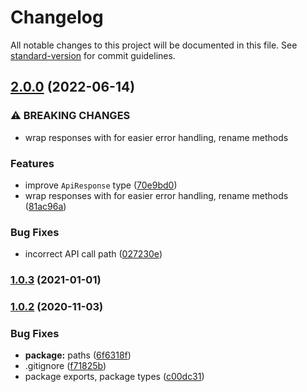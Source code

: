 # Changelog

All notable changes to this project will be documented in this file. See [standard-version](https://github.com/conventional-changelog/standard-version) for commit guidelines.

## [2.0.0](https://github.com/shaungrady/solaredge-client/compare/v1.0.3...v2.0.0) (2022-06-14)


### ⚠ BREAKING CHANGES

* wrap responses with for easier error handling, rename methods

### Features

* improve `ApiResponse` type ([70e9bd0](https://github.com/shaungrady/solaredge-client/commit/70e9bd0f0b97e2709c293612c77bc22bd29bba34))
* wrap responses with for easier error handling, rename methods ([81ac96a](https://github.com/shaungrady/solaredge-client/commit/81ac96abc055f4792bebe725f16f12d7d65cf01b))


### Bug Fixes

* incorrect API call path ([027230e](https://github.com/shaungrady/solaredge-client/commit/027230ebaeadba385b12b7ff535a1ae57a8a9c2c))

### [1.0.3](https://github.com/shaungrady/solaredge-client/compare/v1.0.2-1...v1.0.3) (2021-01-01)

### [1.0.2](https://github.com/shaungrady/solaredge-client/compare/v1.0.0...v1.0.2) (2020-11-03)

### Bug Fixes

- **package:** paths ([6f6318f](https://github.com/shaungrady/solaredge-client/commit/6f6318fc11e686a38b015b785a37376907c3d3cd))
- .gitignore ([f71825b](https://github.com/shaungrady/solaredge-client/commit/f71825b093db8ab9b5a5ba12a438b115909f9430))
- package exports, package types ([c00dc31](https://github.com/shaungrady/solaredge-client/commit/c00dc311748f75fc36d65921bef9497499ae0b04))
